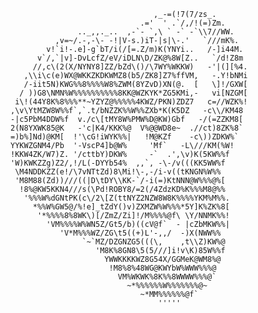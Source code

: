                                     ,_-=(!7(7/zs_.
                                 .='  ' .`/,/!(=)Zm.
                   .._,,._..  ,-`- `,\ ` -` -`\\7//WW.
              ,v=~/.-,-\- -!|V-s.)iT-|s|\-.'   `///mK%.
            v!`i!-.e]-g`bT/i(/[=.Z/m)K(YNYi..   /-]i44M.
          v`/,`|v]-DvLcfZ/eV/iDLN\D/ZK@%8W[Z..   `/d!Z8m
         //,c\(2(X/NYNY8]ZZ/bZd\()/\7WY%WKKW)   -'|(][%4.
       ,\\i\c(e)WX@WKKZKDKWMZ8(b5/ZK8]Z7%ffVM,   -.Y!bNMi
       /-iit5N)KWG%%8%%%%W8%ZWM(8YZvD)XN(@.  [   \]!/GXW[
      / ))G8\NMN%W%%%%%%%%%%8KK@WZKYK*ZG5KMi,-   vi[NZGM[
     i\!(44Y8K%8%%%**~YZYZ@%%%%%4KWZ/PKN)ZDZ7   c=//WZK%!
    ,\v\YtMZW8W%%f`,`.t/bNZZK%%W%%ZXb*K(K5DZ   -c\\/KM48
    -|c5PbM4DDW%f  v./c\[tMY8W%PMW%D@KW)Gbf   -/(=ZZKM8[
    2(N8YXWK85@K   -'c|K4/KKK%@  V%@@WD8e~  .//ct)8ZK%8`
    =)b%]Nd)@KM[  !'\cG!iWYK%%|   !M@KZf    -c\))ZDKW%`
    YYKWZGNM4/Pb  '-VscP4]b@W%     'Mf`   -L\///KM(%W!
    !KKW4ZK/W7)Z. '/cttbY)DKW%     -`  .',\v)K(5KW%%f
    'W)KWKZZg)Z2/,!/L(-DYYb54%  ,,`, -\-/v(((KK5WW%f
     \M4NDDKZZ(e!/\7vNTtZd)8\Mi!\-,-/i-v((tKNGN%W%%
     'M8M88(Zd))///((|D\tDY\\KK-`/-i(=)KtNNN@W%%%@%[
      !8%@KW5KKN4///s(\Pd!ROBY8/=2(/4ZdzKD%K%%%M8@%%
       '%%%W%dGNtPK(c\/2\[Z(ttNYZ2NZW8W8K%%%%YKM%M%%.
         *%%W%GW5@/%!e]_tZdY()v)ZXMZW%W%%%*5Y]K%ZK%8[
          '*%%%%8%8WK\)[/ZmZ/Zi]!/M%%%%@f\ \Y/NNMK%%!
            'VM%%%%W%WN5Z/Gt5/b)((cV@f`  - |cZbMKW%%|
               'V*M%%%WZ/ZG\t5((+)L'-,,/  -)X(NWW%%
                    `~`MZ/DZGNZG5(((\,    ,t\\Z)KW%@
                       'M8K%8GN8\5(5///]i!v\K)85W%%f
                         YWWKKKKWZ8G54X/GGMeK@WM8%@
                          !M8%8%48WG@KWYbW%WWW%%%@
                            VM%WKWK%8K%%8WWWW%%%@`
                              ~*%%%%%%W%%%%%%%@~
                                 ~*MM%%%%%%@f`
                                     '''''
